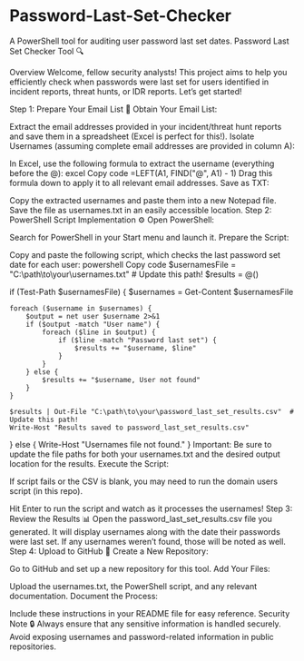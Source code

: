 # Password-Last-Set-Checker
A PowerShell tool for auditing user password last set dates.
Password Last Set Checker Tool 🔍

Overview
Welcome, fellow security analysts! This project aims to help you efficiently check when passwords were last set for users identified in incident reports, threat hunts, or IDR reports. Let’s get started!

Step 1: Prepare Your Email List 📧
Obtain Your Email List:

Extract the email addresses provided in your incident/threat hunt reports and save them in a spreadsheet (Excel is perfect for this!).
Isolate Usernames (assuming complete email addresses are provided in column A):

In Excel, use the following formula to extract the username (everything before the @):
excel
Copy code
=LEFT(A1, FIND("@", A1) - 1)
Drag this formula down to apply it to all relevant email addresses.
Save as TXT:

Copy the extracted usernames and paste them into a new Notepad file.
Save the file as usernames.txt in an easily accessible location.
Step 2: PowerShell Script Implementation ⚙️
Open PowerShell:

Search for PowerShell in your Start menu and launch it.
Prepare the Script:

Copy and paste the following script, which checks the last password set date for each user:
powershell
Copy code
$usernamesFile = "C:\path\to\your\usernames.txt"  # Update this path!
$results = @()

if (Test-Path $usernamesFile) {
    $usernames = Get-Content $usernamesFile

    foreach ($username in $usernames) {
        $output = net user $username 2>&1
        if ($output -match "User name") {
            foreach ($line in $output) {
                if ($line -match "Password last set") {
                    $results += "$username, $line"
                }
            }
        } else {
            $results += "$username, User not found"
        }
    }

    $results | Out-File "C:\path\to\your\password_last_set_results.csv"  # Update this path!
    Write-Host "Results saved to password_last_set_results.csv"
} else {
    Write-Host "Usernames file not found."
}
Important: Be sure to update the file paths for both your usernames.txt and the desired output location for the results.
Execute the Script:

If script fails or the CSV is blank, you may need to run the domain users script (in this repo).

Hit Enter to run the script and watch as it processes the usernames!
Step 3: Review the Results 📊
Open the password_last_set_results.csv file you generated.
It will display usernames along with the date their passwords were last set. If any usernames weren’t found, those will be noted as well.
Step 4: Upload to GitHub 🚀
Create a New Repository:

Go to GitHub and set up a new repository for this tool.
Add Your Files:

Upload the usernames.txt, the PowerShell script, and any relevant documentation.
Document the Process:

Include these instructions in your README file for easy reference.
Security Note 🔒
Always ensure that any sensitive information is handled securely. Avoid exposing usernames and password-related information in public repositories.
